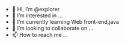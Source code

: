 - 👋 Hi, I’m @explorer
- 👀 I’m interested in ...
- 🌱 I’m currently learning Web front-end,java
- 💞️ I’m looking to collaborate on ...
- 📫 How to reach me ...

<!---
explorer-boy/explorer is a ✨ special ✨ repository because its `README.md` (this file) appears on your GitHub profile.
You can click the Preview link to take a look at your changes.
--->
